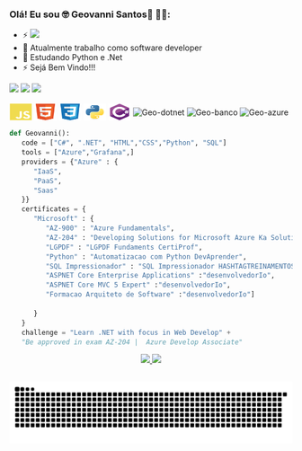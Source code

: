 ###  Olá! Eu sou 🤓 Geovanni Santos👋 👨‍💻: 

- ⚡ <a href="https://euphonious-nougat-0bdbcd.netlify.app/"  target="_blank"><img src="https://img.shields.io/badge/portfolio-7289DA?style=for-the-badge&logo=portfolio&logoColor=white" target="_blank"></a> 
- 🔭 Atualmente trabalho como software developer 
- 🌱 Estudando Python e .Net
- ⚡ Sejá Bem Vindo!!!

<div> 
 <a href="https://discord.gg/841309442854879242" target="_blank"><img src="https://img.shields.io/badge/Discord-7289DA?style=for-the-badge&logo=discord&logoColor=white" target="_blank"></a> 
  <a href = "mailto:geovanni.oliveira@ivoryit.com.br"><img src="https://img.shields.io/badge/-Gmail-%23333?style=for-the-badge&logo=gmail&logoColor=white" target="_blank"></a>
  <a href="https://www.linkedin.com/in/geovanni-santos-de-oliveira-986243140/" target="_blank"><img src="https://img.shields.io/badge/-LinkedIn-%230077B5?style=for-the-badge&logo=linkedin&logoColor=white" target="_blank"></a> 
 
  <div>

  <div style="display: inline_block"><br>
  <img align="center" alt="Geo-Js" height="30" width="40" src="https://raw.githubusercontent.com/devicons/devicon/master/icons/javascript/javascript-plain.svg">
  <img align="center" alt="Geo-HTML" height="30" width="40" src="https://raw.githubusercontent.com/devicons/devicon/master/icons/html5/html5-original.svg">
  <img align="center" alt="Geo-CSS" height="30" width="40" src="https://raw.githubusercontent.com/devicons/devicon/master/icons/css3/css3-original.svg">
  <img align="center" alt="Geo-Python" height="30" width="40" src="https://raw.githubusercontent.com/devicons/devicon/master/icons/python/python-original.svg">
  <img align="center" alt="Geo-Csharp" height="30" width="40" src="https://raw.githubusercontent.com/devicons/devicon/master/icons/csharp/csharp-original.svg">
  <img align="center" alt="Geo-dotnet" height="30" width="40" src="https://cdn.jsdelivr.net/gh/devicons/devicon/icons/dotnetcore/dotnetcore-plain.svg">
  <img align="center" alt="Geo-banco" height="30" width="40" src="http://code.benco.io/icon-collection/azure-icons/Azure-SQL-VM.svg">
  <img align="center" alt="Geo-azure" height="30" width="40" src="https://swimburger.net/media/ppnn3pcl/azure.png">
   </div>

```python
def Geovanni():
   code = ["C#", ".NET", "HTML","CSS","Python", "SQL"]
   tools = ["Azure","Grafana",]
   providers = {"Azure" : {
      "IaaS",
      "PaaS",
      "Saas"
   }}
   certificates = {
      "Microsoft" : {
         "AZ-900" : "Azure Fundamentals",
         "AZ-204" : "Developing Solutions for Microsoft Azure Ka Solution",
         "LGPDF" : "LGPDF Fundaments CertiProf",
         "Python" : "Automatizacao com Python DevAprender",
         "SQL Impressionador" : "SQL Impressionador HASHTAGTREINAMENTOS",
         "ASPNET Core Enterprise Applications" :"desenvolvedorIo",
         "ASPNET Core MVC 5 Expert" :"desenvolvedorIo",
         "Formacao Arquiteto de Software" :"desenvolvedorIo"]
         
      }
   }
   challenge = "Learn .NET with focus in Web Develop" +
   "Be approved in exam AZ-204 |  Azure Develop Associate"

```


<div align="center">
  <a href="https://github.com/GeovanniSantos1">
  <img height="180em" src="https://github-readme-stats.vercel.app/api?username=GeovanniSantos1&show_icons=true&theme=dracula&include_all_commits=true&count_private=true"/>
  <img height="180em" src="https://github-readme-stats.vercel.app/api/top-langs/?username=GeovanniSantos1&layout=compact&langs_count=7&theme=dracula"/>
</div>
 

    
    


</div>
  
  ##
     
     
 
![Snake animation](https://github.com/GeovanniSantos1/GeovanniSantos1/blob/output/github-contribution-grid-snake.svg)
    
    
</div>
